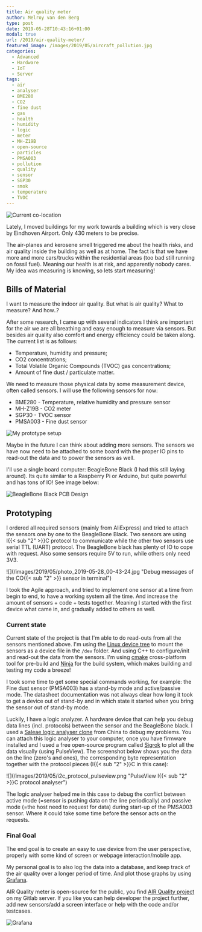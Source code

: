 ```yaml
---
title: Air quality meter
author: Melroy van den Berg
type: post
date: 2019-05-28T10:43:16+01:00
modal: true
url: /2019/air-quality-meter/
featured_image: /images/2019/05/aircraft_pollution.jpg
categories:
  - Advanced
  - Hardware
  - IoT
  - Server
tags:
  - air
  - analyser
  - BME280
  - CO2
  - fine dust
  - gas
  - health
  - humidity
  - logic
  - meter
  - MH-Z19B
  - open-source
  - particles
  - PMSA003
  - pollution
  - quality
  - sensor
  - SGP30
  - smok
  - temperature
  - TVOC
---
```


![](/images/2019/04/location_airport_eindhoven.png "Current co-location")

Lately, I moved buildings for my work towards a building which is very close by Eindhoven Airport. Only 430 meters to be precise.

The air-planes and kerosene smell triggered me about the health risks, and air quality inside the building as well as at home. The fact is that we have more and more cars/trucks within the residential areas (too bad still running on fossil fuel). Meaning our health is at risk, and apparently nobody cares. My idea was measuring is knowing, so lets start measuring!

## Bills of Material

I want to measure the indoor air quality. But what is air quality? What to measure? And how..?

After some research, I came up with several indicators I think are important for the air we are all breathing and easy enough to measure via sensors. But besides air quality also comfort and energy efficiency could be taken along. The current list is as follows:

- Temperature, humidity and pressure;
- CO2 concentrations;
- Total Volatile Organic Compounds (TVOC) gas concentrations;
- Amount of fine dust / particulate matter.

We need to measure those physical data by some measurement device, often called sensors. I will use the following sensors for now:

- BME280 - Temperature, relative humidity and pressure sensor
- MH-Z19B - CO2 meter
- SGP30 - TVOC sensor
- PMSA003 - Fine dust sensor

![](/images/2019/05/IMG_5388.jpg "My prototype setup")

Maybe in the future I can think about adding more sensors. The sensors we have now need to be attached to some board with the proper IO pins to read-out the data and to power the sensors as well.

I'll use a single board computer: BeagleBone Black (I had this still laying around). Its quite similar to a Raspberry Pi or Arduino, but quite powerful and has tons of IO! See image below:

![](/images/2019/05/bb_pcb.png "BeagleBone Black PCB Design")

## Prototyping

I ordered all required sensors (mainly from AliExpress) and tried to attach the sensors one by one to the BeagleBone Black. Two sensors are using I{{< sub "2" >}}C protocol to communicate while the other two sensors use serial TTL (UART) protocol. The BeagleBone black has plenty of IO to cope with request. Also some sensors require 5V to run, while others only need 3V3.

![](/images/2019/05/photo_2019-05-28_00-43-24.jpg "Debug messages of the CO{{< sub "2" >}} sensor in terminal")

I took the Agile approach, and tried to implement one sensor at a time from begin to end, to have a working system all the time. And increase the amount of sensors + code + tests together. Meaning I started with the first device what came in, and gradually added to others as well.

### Current state

Current state of the project is that I'm able to do read-outs from all the sensors mentioned above. I'm using the [Linux device tree](https://elinux.org/Device_Tree_Reference) to mount the sensors as a device file in the `/dev` folder. And using C++ to configure/init and read-out the data from the sensors. I'm using [cmake](https://cmake.org/) cross-platform tool for pre-build and [Ninja](https://ninja-build.org/) for the build system, which makes building and testing my code a breeze!

I took some time to get some special commands working, for example: the Fine dust sensor (PMSA003) has a stand-by mode and active/passive mode. The datasheet documentation was not always clear how long it took to get a device out of stand-by and in which state it started when you bring the sensor out of stand-by mode.

Luckily, I have a logic analyzer. A hardware device that can help you debug data lines (incl. protocols) between the sensor and the BeagleBone black. I used a [Saleae logic analyser clone](https://www.ebay.com/bhp/usb-logic-analyzer) from China to debug my problems. You can attach this logic analyser to your computer, once you have firmware installed and I used a free open-source program called [Sigrok](https://sigrok.org/) to plot all the data visually (using PulseView). The screenshot below shows you the data on the line (zero's and ones), the corresponding byte representation together with the protocol pieces (I{{< sub "2" >}}C in this case):

![](/images/2019/05/i2c_protocol_pulseview.png "PulseView I{{< sub "2" >}}C protocol analyser")

The logic analyser helped me in this case to debug the conflict between active mode (=sensor is pushing data on the line periodically) and passive mode (=the host need to request for data) during start-up of the PMSA003 sensor. Where it could take some time before the sensor acts on the requests.

### Final Goal

The end goal is to create an easy to use device from the user perspective, properly with some kind of screen or webpage interaction/mobile app.

My personal goal is to also log the data into a database, and keep track of the air quality over a longer period of time. And plot those graphs by using [Grafana](https://grafana.com/).

AIR Quality meter is open-source for the public, you find [AIR Quality project](https://gitlab.melroy.org/melroy/air-quality-meter) on my Gitlab server. If you like you can help developer the project further, add new sensors/add a screen interface or help with the code and/or testcases.

![](/images/2019/05/grafana-graph.png "Grafana")
